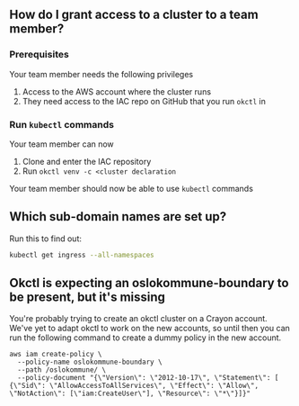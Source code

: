 
## How do I grant access to a cluster to a team member?

### Prerequisites

Your team member needs the following privileges

1. Access to the AWS account where the cluster runs
1. They need access to the IAC repo on GitHub that you run `okctl` in

### Run `kubectl` commands

Your team member can now

1. Clone and enter the IAC repository
1. Run `okctl venv -c <cluster declaration`

Your team member should now be able to use `kubectl` commands

## Which sub-domain names are set up?

Run this to find out:

```bash
kubectl get ingress --all-namespaces
```

## Okctl is expecting an oslokommune-boundary to be present, but it's missing

You're probably trying to create an okctl cluster on a Crayon account. We've yet to adapt okctl to work on the new
accounts, so until then you can run the following command to create a dummy policy in the new account.

```shell
aws iam create-policy \
  --policy-name oslokommune-boundary \
  --path /oslokommune/ \
  --policy-document "{\"Version\": \"2012-10-17\", \"Statement\": [ {\"Sid\": \"AllowAccessToAllServices\", \"Effect\": \"Allow\", \"NotAction\": [\"iam:CreateUser\"], \"Resource\": \"*\"}]}"
```
